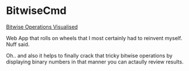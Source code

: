 # BitwiseCmd
[Bitwise Operations Visualised](http://borislevitskiy.github.io/BitwiseCmd/)

Web App that rolls on wheels that I most certainly had to reinvent myself. Nuff said. 

Oh.. and also it helps to finally crack that tricky bitwise operations by displaying binary numbers in that manner you can actaully review results.

